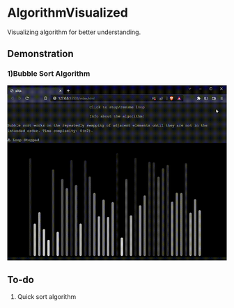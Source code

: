 # AlgorithmVisualized

Visualizing algorithm for better understanding.

## Demonstration

### 1)Bubble Sort Algorithm

![BubbleSort](BubbleSort.gif)

## To-do

1. Quick sort algorithm

